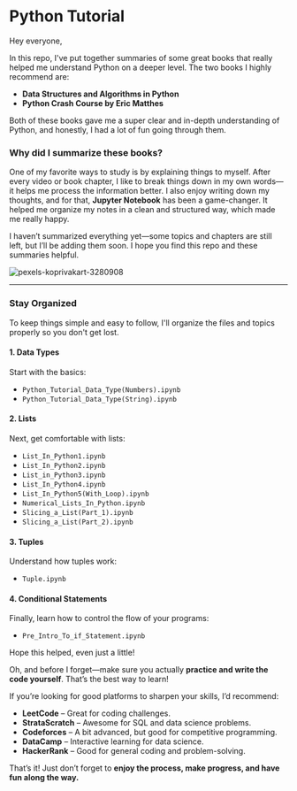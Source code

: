 # Python Tutorial

Hey everyone,  

In this repo, I've put together summaries of some great books that really helped me understand Python on a deeper level. The two books I highly recommend are:  

- **Data Structures and Algorithms in Python**  
- **Python Crash Course by Eric Matthes**  

Both of these books gave me a super clear and in-depth understanding of Python, and honestly, I had a lot of fun going through them.  

### Why did I summarize these books?  
One of my favorite ways to study is by explaining things to myself. After every video or book chapter, I like to break things down in my own words—it helps me process the information better. I also enjoy writing down my thoughts, and for that, **Jupyter Notebook** has been a game-changer. It helped me organize my notes in a clean and structured way, which made me really happy.  

I haven’t summarized everything yet—some topics and chapters are still left, but I’ll be adding them soon. I hope you find this repo and these summaries helpful.  

 ![pexels-koprivakart-3280908](https://github.com/user-attachments/assets/67ec5c13-2b84-4339-a4f3-9a26020512a4)


---
### Stay Organized  
To keep things simple and easy to follow, I'll organize the files and topics properly so you don't get lost.  

#### 1. Data Types  
Start with the basics:  
- `Python_Tutorial_Data_Type(Numbers).ipynb`  
- `Python_Tutorial_Data_Type(String).ipynb`  

#### 2. Lists  
Next, get comfortable with lists:  
- `List_In_Python1.ipynb`  
- `List_In_Python2.ipynb`  
- `List_in_Python3.ipynb`  
- `List_In_Python4.ipynb`  
- `List_In_Python5(With_Loop).ipynb`  
- `Numerical_Lists_In_Python.ipynb`  
- `Slicing_a_List(Part_1).ipynb`  
- `Slicing_a_List(Part_2).ipynb`  

#### 3. Tuples  
Understand how tuples work:  
- `Tuple.ipynb`  

#### 4. Conditional Statements  
Finally, learn how to control the flow of your programs:  
- `Pre_Intro_To_if_Statement.ipynb`

Hope this helped, even just a little!  

Oh, and before I forget—make sure you actually **practice and write the code yourself**. That’s the best way to learn!  

If you’re looking for good platforms to sharpen your skills, I’d recommend:  
- **LeetCode** – Great for coding challenges.  
- **StrataScratch** – Awesome for SQL and data science problems.  
- **Codeforces** – A bit advanced, but good for competitive programming.  
- **DataCamp** – Interactive learning for data science.  
- **HackerRank** – Good for general coding and problem-solving.  

That’s it! Just don’t forget to **enjoy the process, make progress, and have fun along the way.**   
